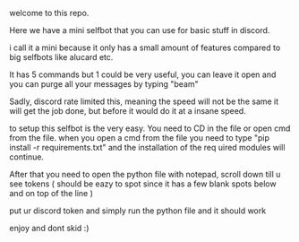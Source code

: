 welcome to this repo.



Here we have a mini selfbot that you can use for basic stuff in discord.

i call it a mini because it only has a small amount of features compared
to big selfbots like alucard etc.

It has 5 commands but 1 could be very useful, you can leave it open and
you can purge all your messages by typing "beam"

Sadly, discord rate limited this, meaning the speed will not be the same
it will get the job done, but before it would do it at a insane speed.


to setup this selfbot is the very easy. You need to CD in the file or 
open cmd from the file. when you open a cmd from the file you need to
type "pip install -r requirements.txt" and the installation of the req
uired modules will continue.

After that you need to open the python file with notepad, scroll down
till u see tokens ( should be eazy to spot since it has a few blank 
spots below and on top of the line )

put ur discord token and simply run the python file and it should work

enjoy and dont skid :)